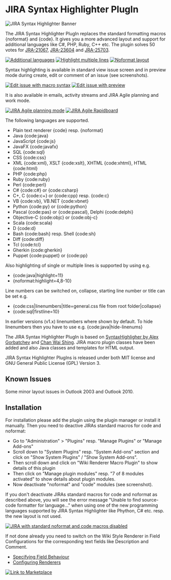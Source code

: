 JIRA Syntax Highlighter PlugIn
================================

![JIRA Syntax Highlighter Banner](https://bitbucket.org/hski/syntaxplugin-public/raw/master/images/syntaxplugin_banner_460x225.jpg)

The JIRA Syntax Highlighter PlugIn replaces the standard formatting macros {noformat} and {code}. It gives you a more advanced layout and support for additional languages like C#, PHP, Ruby, C++ etc. The plugin solves 50 votes for [JRA-21067](https://jira.atlassian.com/browse/JRA-21067), [JRA-23604](https://jira.atlassian.com/browse/JRA-23604) and [JRA-25703](https://jira.atlassian.com/browse/JRA-25703).

[![Additional languages](https://bitbucket.org/hski/syntaxplugin-public/raw/master/images/docs/Additional_languages_thumb.png)](https://bitbucket.org/hski/syntaxplugin-public/raw/master/images/docs/Additional_languages.png)
[![Highlight multiple lines](https://bitbucket.org/hski/syntaxplugin-public/raw/master/images/docs/Highlight_multiple_lines_thumb.png)](https://bitbucket.org/hski/syntaxplugin-public/raw/master/images/docs/Highlight_multiple_lines.png)
[![Noformat layout](https://bitbucket.org/hski/syntaxplugin-public/raw/master/images/docs/Highlight_lines_and_horizontal_scrolling_in_noformat_thumb.png)](https://bitbucket.org/hski/syntaxplugin-public/raw/master/images/docs/Highlight_lines_and_horizontal_scrolling_in_noformat.png)

Syntax highlighting is available in standard view issue screen and in preview mode during create, edit or comment of an issue (see screenshots).

[![Edit issue with macro syntax](https://bitbucket.org/hski/syntaxplugin-public/raw/master/images/docs/Edit_issue_with_macro_syntax_thumb.png)](https://bitbucket.org/hski/syntaxplugin-public/raw/master/images/docs/Edit_issue_with_macro_syntax.png)
[![Edit issue with preview](https://bitbucket.org/hski/syntaxplugin-public/raw/master/images/docs/Edit_issue_with_preview_thumb.png)](https://bitbucket.org/hski/syntaxplugin-public/raw/master/images/docs/Edit_issue_with_preview.png)

It is also available in emails, activity streams and JIRA Agile planning and work mode.

[![JIRA Agile planning mode](https://bitbucket.org/hski/syntaxplugin-public/raw/master/images/docs/Syntax_highlighting_in_Greenhopper_Rapidboard_planning_mode_thumb.png)](https://bitbucket.org/hski/syntaxplugin-public/raw/master/images/docs/Syntax_highlighting_in_Greenhopper_Rapidboard_planning_mode.png)
[![JIRA Agile Rapidboard](https://bitbucket.org/hski/syntaxplugin-public/raw/master/images/docs/Syntax_highlighting_in_Greenhopper_Rapidboard_Work_mode_thumb.png)](https://bitbucket.org/hski/syntaxplugin-public/raw/master/images/docs/Syntax_highlighting_in_Greenhopper_Rapidboard_Work_mode.png)

The following languages are supported.

*    Plain text renderer {code} resp. {noformat}
*    Java {code:java}
*    JavaScript {code:js}
*    JavaFX {code:javafx}
*    SQL {code:sql}
*    CSS {code:css}
*    XML {code:xml}, XSLT {code:xslt}, XHTML {code:xhtml}, HTML {code:html}
*    PHP {code:php}
*    Ruby {code:ruby}
*    Perl {code:perl}
*    C# {code:c#} or {code:csharp}
*    C+, C {code:c+} or {code:cpp} resp. {code:c}
*    VB {code:vb}, VB.NET {code:vbnet}
*    Python {code:py} or {code:python}
*    Pascal {code:pas} or {code:pascal}, Delphi {code:delphi}
*    Objective-C {code:objc} or {code:obj-c} 
*    Scala {code:scala}
*    D {code:d} 
*    Bash {code:bash} resp. Shell {code:sh}
*    Diff {code:diff}
*    Tcl {code:tcl} 
*    Gherkin {code:gherkin} 
*    Puppet {code:puppet} or {code:pp}

Also highlighting of single or multiple lines is supported by using e.g.

*    {code:java|highlight=11}
*    {noformat:highlight=4,8-10} 

Line numbers can be switched on, collapse, starting line number or title can be set e.g.

*    {code:css|linenumbers|title=general.css file from root folder|collapse}
*    {code:sql|firstline=10}

In earlier versions (v1.x) linenumbers where shown by default. To hide linenumbers then you have to use e.g. {code:java|hide-linenums}

The JIRA Syntax Highlighter PlugIn is based on [SyntaxHighligher by Alex Gorbatchev](http://alexgorbatchev.com/SyntaxHighlighter) and [Chan Wai Shing](https://code.google.com/p/java-syntax-highlighter/). JIRA macro plugin classes have been added and also Java classes and templates for HTML output.

JIRA Syntax Highlighter PlugIns is released under both MIT license and GNU General Public License (GPL) Version 3.

Known Issues
------------

Some minor layout issues in Outlook 2003 and Outlook 2010.


Installation
------------

For installation please add the plugin using the plugin manager or install it manually. Then you need to deactive JIRAs standard macros for code and noformat:   

* Go to "Administration" > "Plugins" resp. "Manage Plugins" or "Manage Add-ons"
* Scroll down to "System Plugins" resp. "System Add-ons" section and click on "Show System Plugins" / "Show System Add-ons". 
* Then scroll down and click on "Wiki Renderer Macro Plugin" to show details of this plugin
* Then click on "Manage plugin modules" resp. "7 of 8 modules activated" to show details about plugin modules. 
* Now deactivate "noformat" and "code" modules (see screenshot).

If you don't deactivate JIRAs standard macros for code and noformat as described above, you will see the error message "Unable to find source-code formatter for language..." when using one of the new programming languages supported by JIRA Syntax Highlighter like Phython, C# etc. resp. the new layout is not used.

[![JIRA with standard noformat and code macros disabled](https://bitbucket.org/hski/syntaxplugin-public/raw/master/images/docs/JIRA_5.0_with_standard_noformat_and_code_macros_disabled_thumb.png)](https://bitbucket.org/hski/syntaxplugin-public/raw/master/images/docs/JIRA_5.0_with_standard_noformat_and_code_macros_disabled.png)

If not done already you need to switch on the Wiki Style Renderer in Field Configurations for the corresponding text fields like Description and Comment.

*    [Specifying Field Behaviour](http://confluence.atlassian.com/display/JIRA/Specifying+Field+Behaviour#SpecifyingFieldBehaviour-ChangingaFieldsRenderer)
*    [Configuring Renderers](http://confluence.atlassian.com/display/JIRA/Configuring+Renderers)

[![Link to Marketplace](https://bitbucket.org/hski/syntaxplugin-public/raw/master/images/marketplace_available_dark_180x80.png)](https://marketplace.atlassian.com/plugins/jira.plugin.syntaxhighlighter.macro.syntaxplugin)